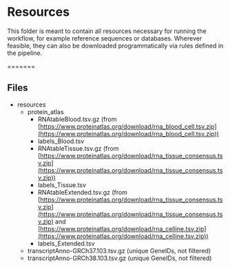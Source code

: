 # Resources

This folder is meant to contain all resources necessary for running the workflow, for example reference sequences or databases. Wherever feasible, they can also be downloaded programmatically via rules defined in the pipeline.

=======

## Files

- resources
    - protein_atlas
        - RNAtableBlood.tsv.gz (from [https://www.proteinatlas.org/download/rna_blood_cell.tsv.zip](https://www.proteinatlas.org/download/rna_blood_cell.tsv.zip))
        - labels_Blood.tsv
        - RNAtableTissue.tsv.gz (from [https://www.proteinatlas.org/download/rna_tissue_consensus.tsv.zip](https://www.proteinatlas.org/download/rna_tissue_consensus.tsv.zip))
        - labels_Tissue.tsv
        - RNAtableExtended.tsv.gz (from [https://www.proteinatlas.org/download/rna_tissue_consensus.tsv.zip](https://www.proteinatlas.org/download/rna_tissue_consensus.tsv.zip) and [https://www.proteinatlas.org/download/rna_celline.tsv.zip](https://www.proteinatlas.org/download/rna_celline.tsv.zip))
        - labels_Extended.tsv  
    - transcriptAnno-GRCh37.103.tsv.gz (unique GeneIDs, not filtered)
    - transcriptAnno-GRCh38.103.tsv.gz (unique GeneIDs, not filtered)
